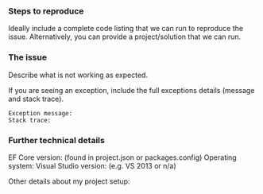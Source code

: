 ### Steps to reproduce
Ideally include a complete code listing that we can run to reproduce the issue.
Alternatively, you can provide a project/solution that we can run.

### The issue
Describe what is not working as expected.

If you are seeing an exception, include the full exceptions details (message and stack trace).

```
Exception message:
Stack trace:
```

### Further technical details

EF Core version: (found in project.json or packages.config)
Operating system: 
Visual Studio version: (e.g. VS 2013 or n/a)

Other details about my project setup: